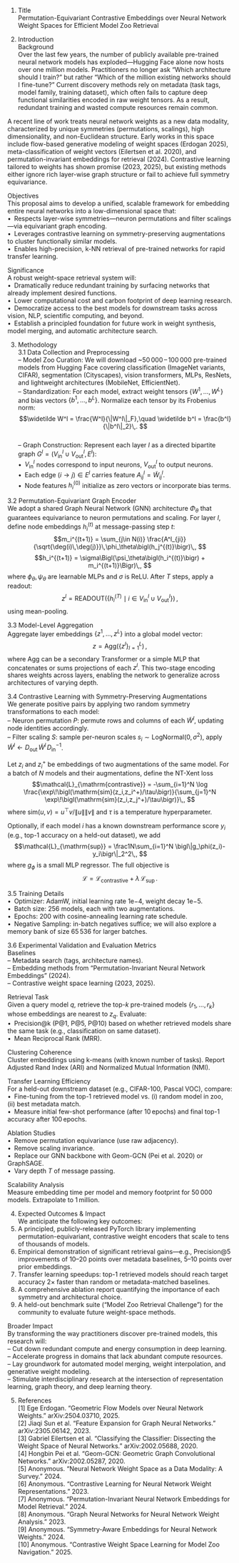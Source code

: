 1. Title  
Permutation-Equivariant Contrastive Embeddings over Neural Network Weight Spaces for Efficient Model Zoo Retrieval

2. Introduction  
Background  
Over the last few years, the number of publicly available pre-trained neural network models has exploded—Hugging Face alone now hosts over one million models. Practitioners no longer ask “Which architecture should I train?” but rather “Which of the million existing networks should I fine-tune?” Current discovery methods rely on metadata (task tags, model family, training dataset), which often fails to capture deep functional similarities encoded in raw weight tensors. As a result, redundant training and wasted compute resources remain common.  

A recent line of work treats neural network weights as a new data modality, characterized by unique symmetries (permutations, scalings), high dimensionality, and non-Euclidean structure. Early works in this space include flow-based generative modeling of weight spaces (Erdogan 2025), meta-classification of weight vectors (Eilertsen et al. 2020), and permutation-invariant embeddings for retrieval (2024). Contrastive learning tailored to weights has shown promise (2023, 2025), but existing methods either ignore rich layer-wise graph structure or fail to achieve full symmetry equivariance.  

Objectives  
This proposal aims to develop a unified, scalable framework for embedding entire neural networks into a low-dimensional space that:  
• Respects layer-wise symmetries—neuron permutations and filter scalings—via equivariant graph encoding.  
• Leverages contrastive learning on symmetry-preserving augmentations to cluster functionally similar models.  
• Enables high-precision, k-NN retrieval of pre-trained networks for rapid transfer learning.  

Significance  
A robust weight-space retrieval system will:  
• Dramatically reduce redundant training by surfacing networks that already implement desired functions.  
• Lower computational cost and carbon footprint of deep learning research.  
• Democratize access to the best models for downstream tasks across vision, NLP, scientific computing, and beyond.  
• Establish a principled foundation for future work in weight synthesis, model merging, and automatic architecture search.

3. Methodology  
3.1 Data Collection and Preprocessing  
– Model Zoo Curation: We will download ~50 000 – 100 000 pre-trained models from Hugging Face covering classification (ImageNet variants, CIFAR), segmentation (Cityscapes), vision transformers, MLPs, ResNets, and lightweight architectures (MobileNet, EfficientNet).  
– Standardization: For each model, extract weight tensors $\{W^1,\ldots,W^L\}$ and bias vectors $\{b^1,\ldots,b^L\}$. Normalize each tensor by its Frobenius norm:  
  $$\widetilde W^l = \frac{W^l}{\|W^l\|_F},\quad \widetilde b^l = \frac{b^l}{\|b^l\|_2}\,. $$  
– Graph Construction: Represent each layer $l$ as a directed bipartite graph $G^l=(V^l_{\text{in}}\cup V^l_{\text{out}},E^l)$:  
  • $V^l_{\text{in}}$ nodes correspond to input neurons, $V^l_{\text{out}}$ to output neurons.  
  • Each edge $(i\to j)\in E^l$ carries feature $A^l_{ij}=\widetilde W^l_{ij}$.  
  • Node features $h_i^{(0)}$ initialize as zero vectors or incorporate bias terms.  

3.2 Permutation-Equivariant Graph Encoder  
We adopt a shared Graph Neural Network (GNN) architecture $\Phi_\theta$ that guarantees equivariance to neuron permutations and scaling. For layer $l$, define node embeddings $h_i^{(t)}$ at message-passing step $t$:  
  $$m_i^{(t+1)} = \sum_{j\in N(i)} \frac{A^l_{ji}}{\sqrt{\deg(i)\,\deg(j)}}\,\phi_\theta\bigl(h_j^{(t)}\bigr)\,, $$
  $$h_i^{(t+1)} = \sigma\Bigl(\psi_\theta\bigl(h_i^{(t)}\bigr) + m_i^{(t+1)}\Bigr)\,, $$
where $\phi_\theta,\psi_\theta$ are learnable MLPs and $\sigma$ is ReLU. After $T$ steps, apply a readout:  
  $$z^l = \text{READOUT}\bigl(\{h_i^{(T)}\mid i\in V^l_{\text{in}}\cup V^l_{\text{out}}\}\bigr)\,, $$
using mean-pooling.  

3.3 Model-Level Aggregation  
Aggregate layer embeddings $\{z^1,\dots,z^L\}$ into a global model vector:  
  $$z = \text{Agg}\bigl(\{z^l\}_{l=1}^L\bigr)\,, $$
where Agg can be a secondary Transformer or a simple MLP that concatenates or sums projections of each $z^l$. This two-stage encoding shares weights across layers, enabling the network to generalize across architectures of varying depth.  

3.4 Contrastive Learning with Symmetry-Preserving Augmentations  
We generate positive pairs by applying two random symmetry transformations to each model:  
  – Neuron permutation $P$: permute rows and columns of each $\widetilde W^l$, updating node identities accordingly.  
  – Filter scaling $S$: sample per-neuron scales $s_i\sim\text{LogNormal}(0,\sigma^2)$, apply $\widetilde W^l \leftarrow D_{\text{out}}\,\widetilde W^l\,D_{\text{in}}^{-1}$.  

Let $z_i$ and $z_i^+$ be embeddings of two augmentations of the same model. For a batch of $N$ models and their augmentations, define the NT-Xent loss  
  $$\mathcal{L}_{\mathrm{contrastive}} = -\sum_{i=1}^N \log \frac{\exp\!\bigl(\mathrm{sim}(z_i,z_i^+)/\tau\bigr)}{\sum_{j=1}^N \exp\!\bigl(\mathrm{sim}(z_i,z_j^+)/\tau\bigr)}\,, $$
where $\mathrm{sim}(u,v)=u^\top v/\|u\|\|v\|$ and $\tau$ is a temperature hyperparameter.  

Optionally, if each model $i$ has a known downstream performance score $y_i$ (e.g., top-1 accuracy on a held-out dataset), we add  
  $$\mathcal{L}_{\mathrm{sup}} = \frac1N\sum_{i=1}^N \bigl\|g_\phi(z_i)-y_i\bigr\|_2^2\,, $$
where $g_\phi$ is a small MLP regressor. The full objective is  
  $$\mathcal{L} = \mathcal{L}_{\mathrm{contrastive}} + \lambda\,\mathcal{L}_{\mathrm{sup}}\,. $$

3.5 Training Details  
• Optimizer: AdamW, initial learning rate $1\mathrm{e}{-4}$, weight decay $1\mathrm{e}{-5}$.  
• Batch size: 256 models, each with two augmentations.  
• Epochs: 200 with cosine-annealing learning rate schedule.  
• Negative Sampling: in-batch negatives suffice; we will also explore a memory bank of size 65 536 for larger batches.  

3.6 Experimental Validation and Evaluation Metrics  
Baselines  
– Metadata search (tags, architecture names).  
– Embedding methods from “Permutation-Invariant Neural Network Embeddings” (2024).  
– Contrastive weight space learning (2023, 2025).  

Retrieval Task  
Given a query model $q$, retrieve the top-$k$ pre-trained models $\{r_1,\dots,r_k\}$ whose embeddings are nearest to $z_q$. Evaluate:  
• Precision@k (P@1, P@5, P@10) based on whether retrieved models share the same task (e.g., classification on same dataset).  
• Mean Reciprocal Rank (MRR).  

Clustering Coherence  
Cluster embeddings using k-means (with known number of tasks). Report Adjusted Rand Index (ARI) and Normalized Mutual Information (NMI).  

Transfer Learning Efficiency  
For a held-out downstream dataset (e.g., CIFAR-100, Pascal VOC), compare:  
• Fine-tuning from the top-1 retrieved model vs. (i) random model in zoo, (ii) best metadata match.  
• Measure initial few-shot performance (after 10 epochs) and final top-1 accuracy after 100 epochs.  

Ablation Studies  
• Remove permutation equivariance (use raw adjacency).  
• Remove scaling invariance.  
• Replace our GNN backbone with Geom-GCN (Pei et al. 2020) or GraphSAGE.  
• Vary depth $T$ of message passing.  

Scalability Analysis  
Measure embedding time per model and memory footprint for 50 000 models. Extrapolate to 1 million.  

4. Expected Outcomes & Impact  
We anticipate the following key outcomes:  
1. A principled, publicly-released PyTorch library implementing permutation-equivariant, contrastive weight encoders that scale to tens of thousands of models.  
2. Empirical demonstration of significant retrieval gains—e.g., Precision@5 improvements of 10–20 points over metadata baselines, 5–10 points over prior embeddings.  
3. Transfer learning speedups: top-1 retrieved models should reach target accuracy 2× faster than random or metadata-matched baselines.  
4. A comprehensive ablation report quantifying the importance of each symmetry and architectural choice.  
5. A held-out benchmark suite (“Model Zoo Retrieval Challenge”) for the community to evaluate future weight-space methods.  

Broader Impact  
By transforming the way practitioners discover pre-trained models, this research will:  
– Cut down redundant compute and energy consumption in deep learning.  
– Accelerate progress in domains that lack abundant compute resources.  
– Lay groundwork for automated model merging, weight interpolation, and generative weight modeling.  
– Stimulate interdisciplinary research at the intersection of representation learning, graph theory, and deep learning theory.  

5. References  
[1] Ege Erdogan. “Geometric Flow Models over Neural Network Weights.” arXiv:2504.03710, 2025.  
[2] Jiaqi Sun et al. “Feature Expansion for Graph Neural Networks.” arXiv:2305.06142, 2023.  
[3] Gabriel Eilertsen et al. “Classifying the Classifier: Dissecting the Weight Space of Neural Networks.” arXiv:2002.05688, 2020.  
[4] Hongbin Pei et al. “Geom-GCN: Geometric Graph Convolutional Networks.” arXiv:2002.05287, 2020.  
[5] Anonymous. “Neural Network Weight Space as a Data Modality: A Survey.” 2024.  
[6] Anonymous. “Contrastive Learning for Neural Network Weight Representations.” 2023.  
[7] Anonymous. “Permutation-Invariant Neural Network Embeddings for Model Retrieval.” 2024.  
[8] Anonymous. “Graph Neural Networks for Neural Network Weight Analysis.” 2023.  
[9] Anonymous. “Symmetry-Aware Embeddings for Neural Network Weights.” 2024.  
[10] Anonymous. “Contrastive Weight Space Learning for Model Zoo Navigation.” 2025.